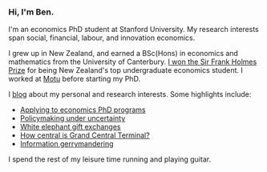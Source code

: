 ### Hi, I'm Ben.

I'm an economics PhD student at Stanford University.
My research interests span social, financial, labour, and innovation economics.

I grew up in New Zealand, and earned a BSc(Hons) in economics and mathematics from the University of Canterbury.
[I won the Sir Frank Holmes Prize](https://motu.nz/about-us/news/motu-news-december-2016/#frank) for being New Zealand's top undergraduate economics student.
I worked at [Motu](https://motu.nz) before starting my PhD.

I [blog](/blog/) about my personal and research interests.
Some highlights include:

* [Applying to economics PhD programs](/blog/applying-economics-phd-programs/)
* [Policymaking under uncertainty](/blog/policymaking-under-uncertainty/)
* [White elephant gift exchanges](/blog/white-elephant-gift-exchanges/)
* [How central is Grand Central Terminal?](/blog/how-central-grand-central-terminal/)
* [Information gerrymandering](/blog/information-gerrymandering/)

I spend the rest of my leisure time running and playing guitar.
